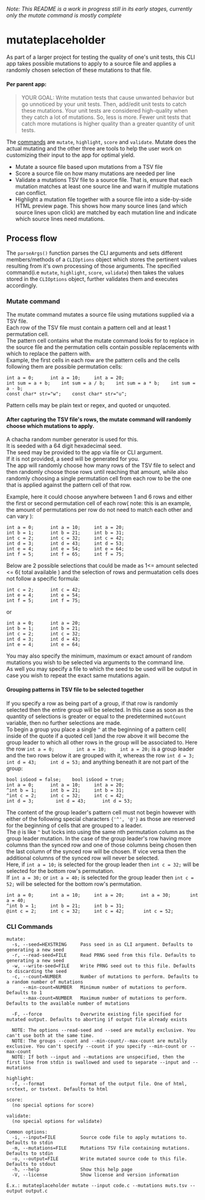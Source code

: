 *Note: This README is a work in progress still in its early stages, currently only the mutate command is mostly complete*

# mutateplaceholder
As part of a larger project for testing the quality of one's unit tests, this CLI app takes possible mutations to apply to a source file and applies a randomly chosen selection of these mutations to that file. 

#### Per parent app:
>YOUR GOAL: Write mutation tests that cause unwanted
  behavior but go unnoticed by your unit tests. Then,
  add/edit unit tests to catch these mutations. Your
  unit tests are considered high-quality when they
  catch a lot of mutations. So, less is more. Fewer
  unit tests that catch more mutations is higher
  quality than a greater quantity of unit tests.

The [commands](#cli-commands) are `mutate`, `highlight`, `score` and `validate`. Mutate does the actual mutating and the other three are tools to help the user work on customizing their input to the app for optimal yield.

* Mutate a source file based upon mutations from a TSV file
* Score a source file on how many mutations are needed per line
* Validate a mutations TSV file to a source file. That is, ensure that each mutation matches at least one source line and warn if multiple mutations can conflict.
* Highlight a mutation file together with a source file into a side-by-side HTML preview page. This shows how many source lines (and which source lines upon click) are matched by each mutation line and indicate which source lines need mutations.


## Process flow
The `parseArgs()` function parses the CLI arguments and sets different members/methods of a `CLIOptions` object which stores the pertinent values resulting from it's own processing of those arguments. The specified command(i.e `mutate`, `highlight`, `score`, `validate`) then takes the values stored in the `CLIOptions` object, further validates them and executes accordingly.

### Mutate command
The mutate command mutates a source file using mutations supplied via a TSV file.  
Each row of the TSV file must contain a pattern cell and at least 1 permutation cell.  
The pattern cell contains what the mutate command looks for to replace in the source file and the permutation cells contain possible replacements with which to replace the pattern with.  
Example, the first cells in each row are the pattern cells and the cells following them are possible permutation cells:  
```
int a = 0;		int a = 10;		int a = 20;  
int sum = a + b;	int sum = a / b;	int sum = a * b;	int sum = a - b;
const char* str="w";	const char* str="u";
```

Pattern cells may be plain text or regex, and quoted or unquoted.

#### After capturing the TSV file's rows, the mutate command will randomly choose which mutations to apply.  
A chacha random number generator is used for this.  
It is seeded with a 64 digit hexadecimal seed.  
The seed may be provided to the app via file or CLI argument.  
If it is not provided, a seed will be generated for you.  
The app will randomly choose how many rows of the TSV file to select and then randomly choose those rows until reaching that amount, while also randomly choosing a single permutation cell from each row to be the one that is applied against the pattern cell of that row.  

Example, here it could choose anywhere between 1 and 6 rows and either the first or second permutation cell of each row( note: this is an example, the amount of permutations per row do not need to match each other and can vary ):  
```
int a = 0;		int a = 10;		int a = 20;  
int b = 1;		int b = 21;		int b = 31;
int c = 2;		int c = 32;		int c = 42;  
int d = 3;		int d = 43;		int d = 53;  
int e = 4;		int e = 54;		int e = 64;  
int f = 5;		int f = 65;		int f = 75;
```  
Below are 2 possible selections that could be made as 1<= amount selected <= 6( total available ) and the selection of rows and permuatation cells does not follow a specific formula:
```
int c = 2;		int c = 42;  
int e = 4;		int e = 54;  
int f = 5;		int f = 75; 
```
or
```
int a = 0;		int a = 20;
int b = 1;		int b = 21;
int c = 2;		int c = 32;
int d = 3;		int d = 43;
int e = 4;		int e = 64;
```
You may also specify the minimum, maximum or exact amount of random mutations you wish to be selected via arguments to the command line.  
As well you may specify a file to which the seed to be used will be output in case you wish to repeat the exact same mutations again.

#### Grouping patterns in TSV file to be selected together
If you specify a row as being part of a group, if that row is randomly selected then the entire group will be selected.
In this case as soon as the quantity of selections is greater or equal to the predetermined `mutCount` variable, then no further selections are made.  
To begin a group you place a single `^` at the beginning of a pattern cell( inside of the quote if a quoted cell )and the row above it will become the group leader to which all other rows in the group will be associated to. Here the row `int a = 0;		int a = 10;		int a = 20;` is a group leader and the two rows below it are grouped with it, whereas the row `int d = 3;   int d = 43;     int d = 53;` and anything beneath it are not part of the group:
```
bool isGood = false;    bool isGood = true;
int a = 0;		int a = 10;		int a = 20;  
^int b = 1;		int b = 21;		int b = 31;
^int c = 2;		int c = 32;		int c = 42;  
int d = 3;        int d = 43;      int d = 53;

```
The content of the group leader's pattern cell must not begin however with either of the following special characters `{'^', '@'}` as those are reserved for the beginning of cells that are grouped to a leader.  
The `@` is like `^` but locks into using the same nth permutation column as the group leader mutation. In the case of the group leader's row having more columns than the synced row and one of those columns being chosen then the last column of the synced row will be chosen. If vice versa then the additional columns of the synced row will never be selected.  
Here, if `int a = 10;` is selected for the group leader then `int c = 32;` will be selected for the bottom row's permutation.  
If `int a = 30;` or `int a = 40;` is selected for the group leader then `int c = 52;` will be selected for the bottom row's permutation.
```
int a = 0;		int a = 10;		int a = 20;      int a = 30;       int a = 40;
^int b = 1;		int b = 21;		int b = 31;
@int c = 2;		int c = 32;		int c = 42;       int c = 52;
```

### CLI Commands
```
mutate:
  -s, --seed=HEXSTRING     Pass seed in as CLI argument. Defaults to generating a new seed
  -r, --read-seed=FILE     Read PRNG seed from this file. Defaults to generating a new seed
  -w, --write-seed=FILE    Write PRNG seed out to this file. Defaults to discarding the seed
  -c, --count=NUMBER       Number of mutations to perform. Defaults to a random number of mutations
      --min-count=NUMBER   Minimum number of mutations to perform. Defaults to 1
      --max-count=NUMBER   Maximum number of mutations to perform. Defaults to the available number of mutations

  -F, --force              Overwrite existing file specified for mutated output. Defaults to aborting if output file already exists

  NOTE: The options --read-seed and --seed are mutally exclusive. You can't use both at the same time.
  NOTE: The groups --count and --min-count/--max-count are mutally exclusive. You can't specify --count if you specify --min-count or --max-count
  NOTE: If both --input and --mutations are unspecified, then the first line from stdin is swallowed and used to separate --input and --mutations

highlight:
  -f, --format             Format of the output file. One of html, srctext, or tsvtext. Defaults to html

score:
  (no special options for score)

validate:
  (no special options for validate)

Common options:
  -i, --input=FILE         Source code file to apply mutations to. Defaults to stdin
  -m, --mutations=FILE     Mutations TSV file containing mutations. Defaults to stdin
  -o, --output=FILE        Write mutated source code to this file. Defaults to stdout
  -h, --help               Show this help page
  -V, --license            Show license and version information

E.x.: mutateplaceholder mutate --input code.c --mutations muts.tsv --output output.c
```
